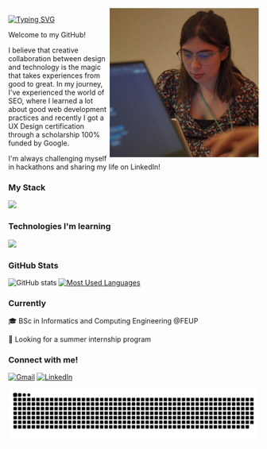 <img align="right" alt="brown hair girl studing in her computer" height="300px" src="./me.jpg">

<a href="https://git.io/typing-svg"><img src="https://readme-typing-svg.demolab.com?font=Fira+Code&weight=900&size=30&pause=1000&color=A32FF7&random=false&width=435&lines=Hello+World%2C+I%E2%80%99m+Amanda!" alt="Typing SVG" /></a>

Welcome to my GitHub! 

<p align="left"> I believe that creative collaboration between design and technology is the magic that takes experiences from good to great. In my journey, I've experienced the world of SEO, where I learned a lot about good web development practices and recently I got a UX Design certification through a scholarship 100% funded by Google. 

I'm always challenging myself in hackathons and sharing my life on LinkedIn!

<h3 align="left">My Stack</h3>
<a href="https://skillicons.dev">
  <img src="https://skillicons.dev/icons?i=html,css,cpp,java,php,sqlite,py" />
</a>

<h3 align="left">Technologies I'm learning</h3>
<a href="https://skillicons.dev">
  <img src="https://skillicons.dev/icons?i=flutter,c" />
</a>

<h3 align="left">GitHub Stats</h3>

![GitHub stats](https://github-readme-stats-git-masterrstaa-rickstaa.vercel.app/api?username=AmandaTartarotti&hide_title=true&show_icons=true&include_all_commits=false&count_private=true&line_height=25&hide=issues&bg_color=000&title_color=FF00F6&text_color=FFF&border_radius=3&border_color=36123c&icon_color=FF00F6&theme=jolly)
[![Most Used Languages](https://github-readme-stats-git-masterrstaa-rickstaa.vercel.app/api/top-langs/?username=AmandaTartarotti&line_height=10&card_width=290&layout=compact&hide_title=false&count_private=true&langs_count=4&show_icons=true&title_color=FF00F6&hide=html,css&bg_color=000&text_color=8B8B8B&border_radius=3&border_color=561760&count_private=true)](https://github.com/AmandaTartarotti/github-readme-stats)
<be>

<h3 align="left">Currently</h3>

<p align="left">🎓 BSc in Informatics and Computing Engineering @FEUP
<p align="left">👀 Looking for a summer internship program

<h3 align="left">Connect with me!</h3>

[![Gmail](https://img.shields.io/badge/-gmail-A32FF7?style=for-the-badge&logo=gmail&logoColor=FFF)](mailto:amandatartarotti@gmail.com)
[![LinkedIn](https://img.shields.io/badge/LinkedIn-A32FF7?style=for-the-badge&logo=linkedin&logoColor=FFF)](https://www.linkedin.com/in/amandatartarottisilva/)

<picture>
  <source
    media="(prefers-color-scheme: dark)"
    srcset="https://raw.githubusercontent.com/platane/snk/output/github-contribution-grid-snake-dark.svg"
  />
  <source
    media="(prefers-color-scheme: light)"
    srcset="https://raw.githubusercontent.com/platane/snk/output/github-contribution-grid-snake.svg"
  />
  <img
    alt="github contribution grid snake animation"
    src="https://raw.githubusercontent.com/platane/snk/output/github-contribution-grid-snake.svg"
  />
</picture>

